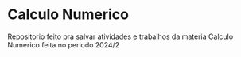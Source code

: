 # Calculo Numerico

Repositorio feito pra salvar atividades e trabalhos da materia Calculo Numerico feita no periodo 2024/2
